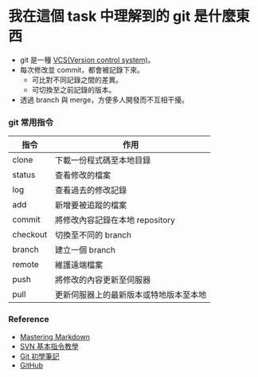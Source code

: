 我在這個 task 中理解到的 git 是什麼東西
===================================

* git 是一種 [VCS(Version control system)][Ref1]。  
* 每次修改並 commit，都會被記錄下來。
	* 可比對不同記錄之間的差異。
	* 可切換至之前記錄的版本。
* 透過 branch 與 merge，方便多人開發而不互相干擾。


### git 常用指令 ###

指令 | 作用 |
--------|---------|
clone | 下載一份程式碼至本地目錄 |
status | 查看修改的檔案 |
log | 查看過去的修改記錄 |
add | 新增要被追蹤的檔案 |
commit | 將修改內容記錄在本地 repository |
checkout | 切換至不同的 branch |
branch | 建立一個 branch |
remote | 維護遠端檔案 |
push | 將修改的內容更新至伺服器 |
pull | 更新伺服器上的最新版本或特地版本至本地 |


### Reference ###

* [Mastering Markdown][Ref2]
* [SVN 基本指令教學][Ref3]
* [Git 初學筆記][Ref4]
* [GitHub][Ref5]


[Ref1]:https://zh.wikipedia.org/wiki/Subversion
[Ref2]:https://guides.github.com/features/mastering-markdown/
[Ref3]:https://blog.longwin.com.tw/2007/07/svn_tutorial_2007/
[Ref4]:https://blog.longwin.com.tw/2009/05/git-learn-initial-command-2009/
[Ref5]:https://github.com/

